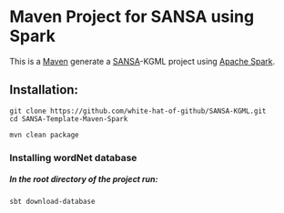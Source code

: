 Maven Project for SANSA using Spark
=============================

This is a [Maven](https://maven.apache.org/)  generate a [SANSA](https://github.com/SANSA-Stack)-KGML project using [Apache Spark](http://spark.apache.org/).

Installation:
----------

```
git clone https://github.com/white-hat-of-github/SANSA-KGML.git
cd SANSA-Template-Maven-Spark

mvn clean package
````

### Installing wordNet database
##### In the root directory of the project run:
```
sbt download-database
```


